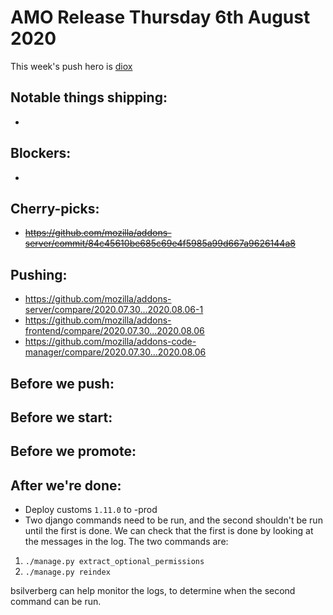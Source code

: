 # AMO Release Thursday 6th August 2020

This week's push hero is [diox](https://github.com/diox)

## Notable things shipping:

-

## Blockers:

-

## Cherry-picks:

- ~~https://github.com/mozilla/addons-server/commit/84c45610be685c69e4f5985a99d667a9626144a8~~

## Pushing:

- https://github.com/mozilla/addons-server/compare/2020.07.30...2020.08.06-1
- https://github.com/mozilla/addons-frontend/compare/2020.07.30...2020.08.06
- https://github.com/mozilla/addons-code-manager/compare/2020.07.30...2020.08.06

## Before we push:

## Before we start:

## Before we promote:

## After we're done:

- Deploy customs `1.11.0` to -prod
- Two django commands need to be run, and the second shouldn't be run until the first is done. We can check that the first is done by looking at the messages in the log. The two commands are:
1. `./manage.py extract_optional_permissions`
2. `./manage.py reindex`

bsilverberg can help monitor the logs, to determine when the second command can be run.
